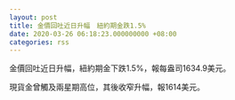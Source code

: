```yaml
---
layout: post
title: 金價回吐近日升幅　紐約期金跌1.5%
date: 2020-03-26 06:18:23.000000000 +08:00
categories: rss
---
```


金價回吐近日升幅，紐約期金下跌1.5%，報每盎司1634.9美元。

現貨金曾觸及兩星期高位，其後收窄升幅，報1614美元。
